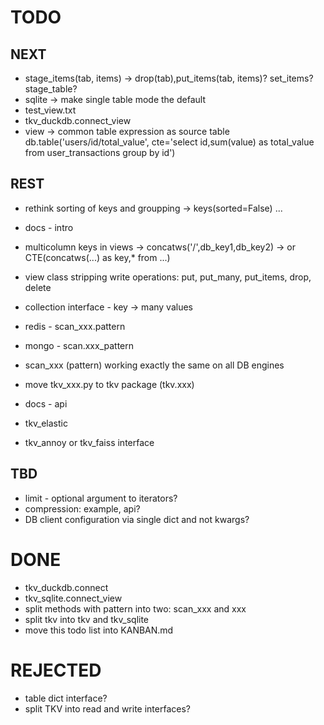 
# TODO

## NEXT

- stage_items(tab, items) -> drop(tab),put_items(tab, items)? set_items? stage_table?
- sqlite -> make single table mode the default
- test_view.txt
- tkv_duckdb.connect_view
- view -> common table expression as source table db.table('users/id/total_value', cte='select id,sum(value) as total_value from user_transactions group by id')

## REST

- rethink sorting of keys and groupping -> keys(sorted=False) ...
- docs - intro
- multicolumn keys in views -> concatws('/',db_key1,db_key2) -> or CTE(concatws(...) as key,\* from ...)
- view class stripping write operations: put, put_many, put_items, drop, delete
- collection interface - key -> many values
- redis - scan_xxx.pattern
- mongo - scan.xxx_pattern
- scan_xxx (pattern) working exactly the same on all DB engines

- move tkv_xxx.py to tkv package (tkv.xxx)
- docs - api
- tkv_elastic
- tkv_annoy or tkv_faiss interface

## TBD

- limit - optional argument to iterators?
- compression: example, api?
- DB client configuration via single dict and not kwargs?

# DONE

- tkv_duckdb.connect
- tkv_sqlite.connect_view
- split methods with pattern into two: scan_xxx and xxx
- split tkv into tkv and tkv_sqlite
- move this todo list into KANBAN.md

# REJECTED

- table dict interface?
- split TKV into read and write interfaces?
